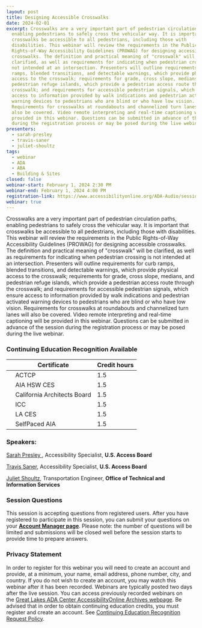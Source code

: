 ```yaml
---
layout: post
title: Designing Accessible Crosswalks
date: 2024-02-01
excerpt: Crosswalks are a very important part of pedestrian circulation paths,
  enabling pedestrians to safely cross the vehicular way. It is important that
  crosswalks be accessible to all pedestrians, including those with
  disabilities. This webinar will review the requirements in the Public
  Rights-of-Way Accessibility Guidelines (PROWAG) for designing accessible
  crosswalks. The definition and practical meaning of "crosswalk" will be
  clarified, as well as requirements for indicating when pedestrian crossing is
  not intended at an intersection. Presenters will outline requirements for curb
  ramps, blended transitions, and detectable warnings, which provide physical
  access to the crosswalk; requirements for grade, cross slope, medians, and
  pedestrian refuge islands, which provide a pedestrian access route through the
  crosswalk; and requirements for accessible pedestrian signals, which ensure
  access to information provided by walk indications and pedestrian activated
  warning devices to pedestrians who are blind or who have low vision.
  Requirements for crosswalks at roundabouts and channelized turn lanes will
  also be covered. Video remote interpreting and real-time captioning will be
  provided in this webinar. Questions can be submitted in advance of the session
  during the registration process or may be posed during the live webinar.
presenters:
  - sarah-presley
  - travis-saner
  - juliet-shoultz
tags:
  - webinar
  - ADA
  - ABA
  - Building & Sites
closed: false
webinar-start: February 1, 2024 2:30 PM
webinar-end: February 1, 2024 4:00 PM
registration-link: https://www.accessibilityonline.org/ADA-Audio/session/?id=111100
webinar: true
---
```

Crosswalks are a very important part of pedestrian circulation paths, enabling pedestrians to safely cross the vehicular way. It is important that crosswalks be accessible to all pedestrians, including those with disabilities. This webinar will review the requirements in the Public Rights-of-Way Accessibility Guidelines (PROWAG) for designing accessible crosswalks. The definition and practical meaning of "crosswalk" will be clarified, as well as requirements for indicating when pedestrian crossing is not intended at an intersection. Presenters will outline requirements for curb ramps, blended transitions, and detectable warnings, which provide physical access to the crosswalk; requirements for grade, cross slope, medians, and pedestrian refuge islands, which provide a pedestrian access route through the crosswalk; and requirements for accessible pedestrian signals, which ensure access to information provided by walk indications and pedestrian activated warning devices to pedestrians who are blind or who have low vision. Requirements for crosswalks at roundabouts and channelized turn lanes will also be covered. Video remote interpreting and real-time captioning will be provided in this webinar. Questions can be submitted in advance of the session during the registration process or may be posed during the live webinar.

### Continuing Education Recognition Available

|     | **Certificate**             | **Credit hours** |
| --- | --------------------------- | ---------------- |
|     | ACTCP                       | 1.5              |
|     | AIA HSW CES                 | 1.5              |
|     | California Architects Board | 1.5              |
|     | ICC                         | 1.5              |
|     | LA CES                      | 1.5              |
|     | SelfPaced AIA               | 1.5              |

### Speakers:

[Sarah Presley ](https://www.accessibilityonline.org/speakers/speaker.aspx?id=10819&ret=Designing%20Accessible%20Crosswalks), Accessibility Specialist, **U.S. Access Board**

[Travis Saner](https://www.accessibilityonline.org/speakers/speaker.aspx?id=11032&ret=Designing%20Accessible%20Crosswalks), Accessibility Specialist, **U.S. Access Board**

[Juliet Shoultz](https://www.accessibilityonline.org/speakers/speaker.aspx?id=10627&ret=Designing%20Accessible%20Crosswalks), Transportation Engineer, **Office of Technical and Information Services**

### Session Questions

This session is accepting questions from registered users. After you have registered to participate in this session, you can submit your questions on your **[Account Manager page](https://www.accessibilityonline.org/ao/accountManager/110952 "external link")**. Please note: the number of questions will be limited and submissions will be closed well before the session starts to provide time to prepare answers.

### Privacy Statement

In order to register for this webinar you will need to create an account and provide, at a minimum, your name, email address, phone number, city, and country. If you do not wish to create an account, you may watch this webinar after it has been recorded. Webinars are typically posted two days after the live session. You can access previously recorded webinars on the [Great Lakes ADA Center AccessibilityOnline Archives webpage](https://www.accessibilityonline.org/ao/archives/ "external link"). Be advised that in order to obtain continuing education credits, you must register and create an account. See [Continuing Education Recognition Request Policy](https://www.accessibilityonline.org/continuing-education/CEUDetails.aspx "external link").